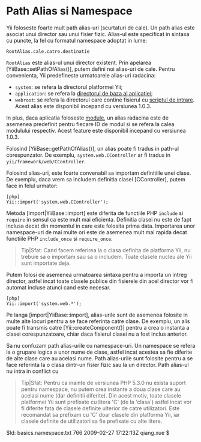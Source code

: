 Path Alias si Namespace
==========================

Yii foloseste foarte mult path alias-uri (scurtaturi de cale). Un path alias
este asociat unui director sau unui fisier fizic. Alias-ul este specificat in
sintaxa cu puncte, la fel cu formatul namespace adoptat in lume:

~~~
RootAlias.cale.catre.destinatie
~~~

`RootAlias` este alias-ul unui director existent. Prin apelarea [YiiBase::setPathOfAlias()],
putem defini noi alias-uri de cale. Pentru convenienta, Yii predefineste urmatoarele alias-uri radacina:

 - `system`: se refera la directorul platformei Yii;
 - `application`: se refera la [directorul de baza al aplicatiei](/doc/guide/basics.application#application-base-directory);
 - `webroot`: se refera la directorul care contine fisierul cu [scriptul de intrare](/doc/guide/basics.entry).
 Acest alias este disponibil incepand cu versiunea 1.0.3.

In plus, daca aplicatia foloseste [module](/doc/guide/basics.module), un alias radacina este
de asemenea predefinit pentru fiecare ID de modul si se refera la calea modulului respectiv.
Acest feature este disponibil incepand cu versiunea 1.0.3.
 
Folosind [YiiBase::getPathOfAlias()], un alias poate fi tradus in path-ul corespunzator.
De exemplu, `system.web.CController` ar fi tradus in `yii/framework/web/CController`.

Folosind alias-uri, este foarte convenabil sa importam definitiile unei clase.
De exemplu, daca vrem sa includem definitia clasei [CController], putem face in felul urmator:

~~~
[php]
Yii::import('system.web.CController');
~~~

Metoda [import|YiiBase::import] este diferita de functiile PHP `include` si `require`
in sensul ca este mult mai eficienta. Definitia clasei nu este de fapt inclusa decat din
momentul in care este folosita prima data. Importarea unor namespace-uri de mai multe ori
este de asemenea mult mai rapida decat functiile PHP `include_once` si `require_once`.

> Tip|Sfat: Cand facem referirea la o clasa definita de platforma Yii, nu trebuie sa o
importam sau sa o includem. Toate clasele nucleu ale Yii sunt importate deja.

Putem folosi de asemenea urmatoarea sintaxa pentru a importa un intreg director, astfel incat
toate clasele publice din fisierele din acel director vor fi automat incluse atunci cand este necesar.

~~~
[php]
Yii::import('system.web.*');
~~~

Pe langa [import|YiiBase::import], alias-urile sunt de asemenea folosite in multe alte locuri
pentru a se face referinta catre clase. De exemplu, un alis poate fi transmis catre
[Yii::createComponent()] pentru a crea o instanta a clasei corespunzatoare, chiar daca fisierul clasei nu
a fost inclus anterior.

Sa nu confuzam path alias-urile cu namespace-uri. Un namespace se refera la o grupare logica
a unor nume de clase, astfel incat acestea sa fie diferite de alte clase care au acelasi nume.
Path alias-urile sunt folosite pentru a se face referinta la o clasa dintr-un fisier fizic sau la
un director. Path alias-ul nu intra in conflict cu 

> Tip|Sfat: Pentru ca inainte de versiunea PHP 5.3.0 nu exista suport pentru namespace,
nu putem crea instante a doua clase care au acelasi nume (dar definitii diferite). Din acest
motiv, toate clasele platformei Yii sunt prefixate cu litera 'C' (de la 'clasa') astfel incat
vor fi diferite fata de clasele definite ulterior de catre utilizatori. Este recomandat
sa prefixam cu 'C' doar clasele din platforma Yii, iar clasele definite de utilizatori sa fie
prefixate cu alte litere.

<div class="revision">$Id: basics.namespace.txt 766 2009-02-27 17:22:13Z qiang.xue $</div>